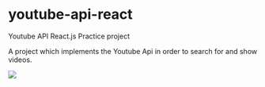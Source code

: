 # youtube-api-react

Youtube API React.js Practice project

A project which implements the Youtube Api in order to search for and show videos.

<img src="http://i.imgur.com/E4rsDyN.png">
